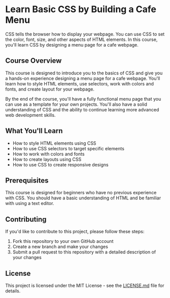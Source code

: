 # Learn Basic CSS by Building a Cafe Menu

CSS tells the browser how to display your webpage. You can use CSS to set the color, font, size, and other aspects of HTML elements. In this course, you'll learn CSS by designing a menu page for a cafe webpage.

## Course Overview

This course is designed to introduce you to the basics of CSS and give you a hands-on experience designing a menu page for a cafe webpage. You'll learn how to style HTML elements, use selectors, work with colors and fonts, and create layout for your webpage.

By the end of the course, you'll have a fully functional menu page that you can use as a template for your own projects. You'll also have a solid understanding of CSS and the ability to continue learning more advanced web development skills.

## What You'll Learn

- How to style HTML elements using CSS
- How to use CSS selectors to target specific elements
- How to work with colors and fonts
- How to create layouts using CSS
- How to use CSS to create responsive designs

## Prerequisites

This course is designed for beginners who have no previous experience with CSS. You should have a basic understanding of HTML and be familiar with using a text editor.

## Contributing

If you'd like to contribute to this project, please follow these steps:

1. Fork this repository to your own GitHub account
2. Create a new branch and make your changes
3. Submit a pull request to this repository with a detailed description of your changes

## License

This project is licensed under the MIT License - see the [LICENSE.md](LICENSE.md) file for details.
